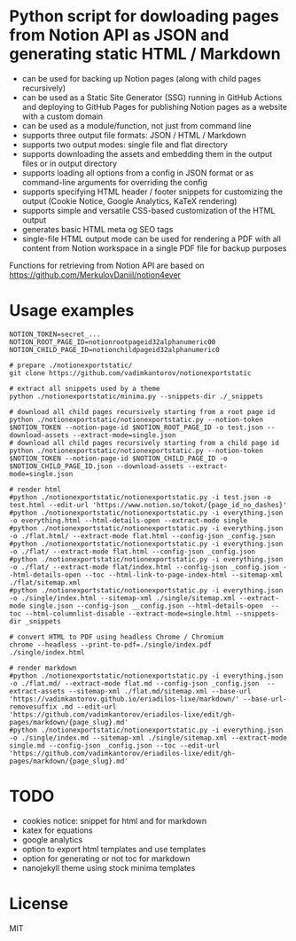 # Python script for dowloading pages from Notion API as JSON and generating static HTML / Markdown

- can be used for backing up Notion pages (along with child pages recursively) 
- can be used as a Static Site Generator (SSG) running in GitHub Actions and deploying to GitHub Pages for publishing Notion pages as a website with a custom domain
- can be used as a module/function, not just from command line
- supports three output file formats: JSON / HTML / Markdown
- supports two output modes: single file and flat directory
- supports downloading the assets and embedding them in the output files or in output directory
- supports loading all options from a config in JSON format or as command-line arguments for overriding the config
- supports specifying HTML header / footer snippets for customizing the output (Cookie Notice, Google Analytics, KaTeX rendering)
- supports simple and versatile CSS-based customization of the HTML output
- generates basic HTML meta og SEO tags
- single-file HTML output mode can be used for rendering a PDF with all content from Notion workspace in a single PDF file for backup purposes

Functions for retrieving from Notion API are based on https://github.com/MerkulovDaniil/notion4ever

# Usage examples

```shell
NOTION_TOKEN=secret_...
NOTION_ROOT_PAGE_ID=notionrootpageid32alphanumeric00
NOTION_CHILD_PAGE_ID=notionchildpageid32alphanumeric0

# prepare ./notionexportstatic/
git clone https://github.com/vadimkantorov/notionexportstatic

# extract all snippets used by a theme
python ./notionexportstatic/minima.py --snippets-dir ./_snippets

# download all child pages recursively starting from a root page id
python ./notionexportstatic/notionexportstatic.py --notion-token $NOTION_TOKEN --notion-page-id $NOTION_ROOT_PAGE_ID -o test.json --download-assets --extract-mode=single.json
# download all child pages recursively starting from a child page id
python ./notionexportstatic/notionexportstatic.py --notion-token $NOTION_TOKEN --notion-page-id $NOTION_CHILD_PAGE_ID -o $NOTION_CHILD_PAGE_ID.json --download-assets --extract-mode=single.json

# render html
#python ./notionexportstatic/notionexportstatic.py -i test.json -o test.html --edit-url 'https://www.notion.so/tokot/{page_id_no_dashes}'
#python ./notionexportstatic/notionexportstatic.py -i everything.json -o everything.html --html-details-open --extract-mode single
#python ./notionexportstatic/notionexportstatic.py -i everything.json -o ./flat.html/ --extract-mode flat.html --config-json _config.json 
#python ./notionexportstatic/notionexportstatic.py -i everything.json -o ./flat/ --extract-mode flat.html --config-json _config.json
#python ./notionexportstatic/notionexportstatic.py -i everything.json -o ./flat/ --extract-mode flat/index.html --config-json _config.json --html-details-open --toc --html-link-to-page-index-html --sitemap-xml ./flat/sitemap.xml 
#python ./notionexportstatic/notionexportstatic.py -i everything.json -o ./single/index.html --sitemap-xml ./single/sitemap.xml --extract-mode single.json --config-json __config.json --html-details-open  --toc --html-columnlist-disable --extract-mode=single.html --snippets-dir _snippets

# convert HTML to PDF using headless Chrome / Chromium
chrome --headless --print-to-pdf=./single/index.pdf ./single/index.html

# render markdown
#python ./notionexportstatic/notionexportstatic.py -i everything.json -o ./flat.md/ --extract-mode flat.md --config-json _config.json  --extract-assets --sitemap-xml ./flat.md/sitemap.xml --base-url 'https://vadimkantorov.github.io/eriadilos-lixe/markdown/' --base-url-removesuffix .md --edit-url 'https://github.com/vadimkantorov/eriadilos-lixe/edit/gh-pages/markdown/{page_slug}.md'
#python ./notionexportstatic/notionexportstatic.py -i everything.json -o ./single/index.md --sitemap-xml ./single/sitemap.xml --extract-mode single.md --config-json _config.json --toc --edit-url 'https://github.com/vadimkantorov/eriadilos-lixe/edit/gh-pages/markdown/{page_slug}.md'
```

# TODO
- cookies notice: snippet for html and for markdown
- katex for equations
- google analytics 
- option to export html templates and use templates
- option for generating or not toc for markdown
- nanojekyll theme using stock minima templates

# License
MIT
